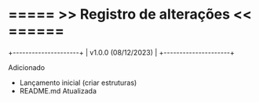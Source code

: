 

# ===== >>  Registro de alterações << ====== # 






+---------------------+
| v1.0.0 (08/12/2023) |
+---------------------+

Adicionado
 * Lançamento inicial (criar estruturas)
 * README.md Atualizada